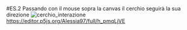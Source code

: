#ES.2 
Passando con il mouse sopra la canvas il cerchio seguirà la sua direzione
![cerchio_interazione](https://user-images.githubusercontent.com/79698172/112358470-ab4d7b00-8cd0-11eb-9f07-8f29cd6b6696.png)
https://editor.p5js.org/Alessia97/full/h_pmqLjVE
